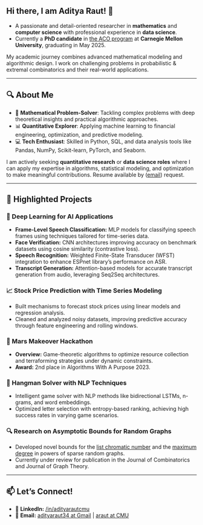## Hi there, I am Aditya Raut! 👋  
- A passionate and detail-oriented researcher in **mathematics** and **computer science** with professional experience in **data science**.
- Currently a **PhD candidate** in [the ACO program](https://aco.math.cmu.edu/) at **Carnegie Mellon University**, graduating in May 2025.

My academic journey combines advanced mathematical modeling and algorithmic design. I work on challenging problems in probabilistic & extremal combinatorics and their real-world applications.  

---

## 🔍 About Me  

- 🌟 **Mathematical Problem-Solver**: Tackling complex problems with deep theoretical insights and practical algorithmic approaches.
- 📊 **Quantitative Explorer**: Applying machine learning to financial engineering, optimization, and predictive modeling.  
- 💻 **Tech Enthusiast**: Skilled in Python, SQL, and data analysis tools like Pandas, NumPy, Scikit-learn, PyTorch, and Seaborn.  

I am actively seeking **quantitative research** or **data science roles** where I can apply my expertise in algorithms, statistical modeling, and optimization to make meaningful contributions. Resume available by ([email](mailto:adityaraut34@gmail.com)) request.

---

## 💼 Highlighted Projects  

### 🤖 Deep Learning for AI Applications  
- **Frame-Level Speech Classification:** MLP models for classifying speech frames using techniques tailored for time-series data.  
- **Face Verification:** CNN architectures improving accuracy on benchmark datasets using cosine similarity (contrastive loss).  
- **Speech Recognition:** Weighted Finite-State Transducer (WFST) integration to enhance ESPnet library’s performance on ASR.  
- **Transcript Generation:** Attention-based models for accurate transcript generation from audio, leveraging Seq2Seq architectures.
  
### 📈 Stock Price Prediction with Time Series Modeling  
- Built mechanisms to forecast stock prices using linear models and regression analysis.  
- Cleaned and analyzed noisy datasets, improving predictive accuracy through feature engineering and rolling windows.  

### 🚀 Mars Makeover Hackathon  
- **Overview:** Game-theoretic algorithms to optimize resource collection and terraforming strategies under dynamic constraints. 
- **Award:** 2nd place in Algorithms With A Purpose 2023.

### 🧩 Hangman Solver with NLP Techniques
- Intelligent game solver with NLP methods like bidirectional LSTMs, n-grams, and word embeddings.
- Optimized letter selection with entropy-based ranking, achieving high success rates in varying game scenarios.

### 🔍 Research on Asymptotic Bounds for Random Graphs  
- Developed novel bounds for the [list chromatic number](https://arxiv.org/abs/2312.03563) and the [maximum degree](https://arxiv.org/abs/2404.06410) in powers of sparse random graphs.  
- Currently under review for publication in the Journal of Combinatorics and Journal of Graph Theory.

---

## 📫 Let’s Connect!  

- 💼 **LinkedIn:** [/in/adityarautcmu](https://linkedin.com/in/adityarautcmu)  
- 📧 **Email:** [adityaraut34 at Gmail](mailto:adityaraut34@gmail.com) | [araut at CMU](mailto:araut@andrew.cmu.edu)


<!--
**adityarautcmu/adityarautcmu** is a ✨ _special_ ✨ repository because its `README.md` (this file) appears on your GitHub profile.

Here are some ideas to get you started:

- 🔭 I’m currently working on ...
- 🌱 I’m currently learning ...
- 👯 I’m looking to collaborate on ...
- 🤔 I’m looking for help with ...
- 💬 Ask me about ...
- 📫 How to reach me: ...
- 😄 Pronouns: ...
- ⚡ Fun fact: ...
-->
